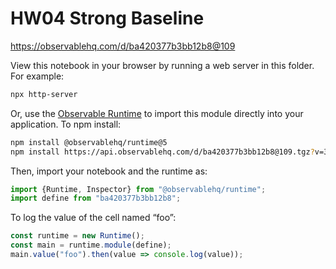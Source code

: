 # HW04 Strong Baseline

https://observablehq.com/d/ba420377b3bb12b8@109

View this notebook in your browser by running a web server in this folder. For
example:

~~~sh
npx http-server
~~~

Or, use the [Observable Runtime](https://github.com/observablehq/runtime) to
import this module directly into your application. To npm install:

~~~sh
npm install @observablehq/runtime@5
npm install https://api.observablehq.com/d/ba420377b3bb12b8@109.tgz?v=3
~~~

Then, import your notebook and the runtime as:

~~~js
import {Runtime, Inspector} from "@observablehq/runtime";
import define from "ba420377b3bb12b8";
~~~

To log the value of the cell named “foo”:

~~~js
const runtime = new Runtime();
const main = runtime.module(define);
main.value("foo").then(value => console.log(value));
~~~
